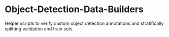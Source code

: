 # Object-Detection-Data-Builders
Helper scripts to verify custom object detection annotations and stratifically splitting validation and train sets.
